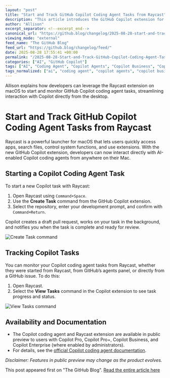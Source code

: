 ```yaml
---
layout: "post"
title: "Start and Track GitHub Copilot Coding Agent Tasks from Raycast"
description: "This article introduces the GitHub Copilot extension for Raycast, enabling developers on macOS to start and manage Copilot coding agent tasks directly from their desktop. It covers how to use Raycast commands to interact with GitHub Copilot agents, create tasks linked to repositories, and track their progress, improving developer workflow integration."
author: "Allison"
excerpt_separator: <!--excerpt_end-->
canonical_url: "https://github.blog/changelog/2025-08-28-start-and-track-copilot-coding-agent-tasks-from-raycast"
viewing_mode: "external"
feed_name: "The GitHub Blog"
feed_url: "https://github.blog/changelog/feed/"
date: 2025-08-28 17:55:41 +00:00
permalink: "/2025-08-28-Start-and-Track-GitHub-Copilot-Coding-Agent-Tasks-from-Raycast.html"
categories: ["AI", "GitHub Copilot"]
tags: ["AI", "Coding Agent", "Copilot Agents", "Copilot Business", "Copilot Enterprise", "Copilot Pro", "Desktop Productivity", "Developer Tools", "GitHub", "GitHub Copilot", "Macos", "News", "Public Preview", "Pull Request Automation", "Raycast", "Task Management", "Workflow Integration"]
tags_normalized: ["ai", "coding agent", "copilot agents", "copilot business", "copilot enterprise", "copilot pro", "desktop productivity", "developer tools", "github", "github copilot", "macos", "news", "public preview", "pull request automation", "raycast", "task management", "workflow integration"]
---
```


Allison explains how developers can leverage the Raycast extension on macOS to start and monitor GitHub Copilot coding agent tasks, streamlining interaction with Copilot directly from the desktop.<!--excerpt_end-->

# Start and Track GitHub Copilot Coding Agent Tasks from Raycast

Raycast is a powerful launcher for macOS that lets users quickly access apps, search files, control system functions, and use extensions. With the new GitHub Copilot extension, developers can now interact directly with AI-enabled Copilot coding agents from anywhere on their Mac.

## Starting a Copilot Coding Agent Task

To start a new Copilot task with Raycast:

1. Open Raycast using `Command+Space`.
2. Use the **Create Task** command from the GitHub Copilot extension.
3. Select the repository, enter your development prompt, and confirm with `Command+Return`.

Copilot creates a draft pull request, works on your task in the background, and notifies you when the task is complete and ready for review.

![Create Task command](https://github.com/user-attachments/assets/82f59f38-3be6-4f95-a4f7-545fe5931365)

## Tracking Copilot Tasks

You can monitor your Copilot coding agent tasks from Raycast, whether they were started from Raycast, from GitHub’s agents panel, or directly from a GitHub issue. To do this:

1. Open Raycast.
2. Select the **View Tasks** command in the Copilot extension to see task progress and status.

![View Tasks command](https://github.com/user-attachments/assets/d8e2858a-e5bd-428c-a4fe-bf2543dbcaed)

## Availability and Documentation

- The Copilot coding agent and Raycast extension are available in public preview to users with Copilot Pro, Copilot Pro+, Copilot Business, and Copilot Enterprise (where enabled by administrators).
- For details, see the [official Copilot coding agent documentation](https://gh.io/coding-agent-docs).

*Disclaimer: Features in public preview may change as the product evolves.*

This post appeared first on "The GitHub Blog". [Read the entire article here](https://github.blog/changelog/2025-08-28-start-and-track-copilot-coding-agent-tasks-from-raycast)
